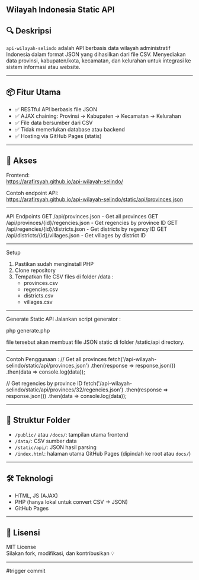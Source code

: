 Wilayah Indonesia Static API
---
## 🔍 Deskripsi
`api-wilayah-selindo` adalah API berbasis data wilayah administratif Indonesia dalam format JSON yang dihasilkan dari file CSV. Menyediakan data provinsi, kabupaten/kota, kecamatan, dan kelurahan untuk integrasi ke sistem informasi atau website.

---

## 📦 Fitur Utama
- ✅ RESTful API berbasis file JSON
- ✅ AJAX chaining: Provinsi → Kabupaten → Kecamatan → Kelurahan
- ✅ File data bersumber dari CSV
- ✅ Tidak memerlukan database atau backend
- ✅ Hosting via GitHub Pages (statis)

---

## 🚀 Akses
Frontend:  
https://arafirsyah.github.io/api-wilayah-selindo/


Contoh endpoint API:  
https://arafirsyah.github.io/api-wilayah-selindo/static/api/provinces.json

---

API Endpoints
GET /api/provinces.json - Get all provinces
GET /api/provinces/{id}/regencies.json - Get regencies by province ID
GET /api/regencies/{id}/districts.json - Get districts by regency ID
GET /api/districts/{id}/villages.json - Get villages by district ID

---

Setup
1. Pastikan sudah menginstall PHP
2. Clone repository
3. Tempatkan file CSV files di folder /data :
	- provinces.csv
	- regencies.csv
	- districts.csv
	- villages.csv

---

Generate Static API
Jalankan script generator :

php generate.php

file tersebut akan membuat file JSON static di folder /static/api directory.

---
Contoh Penggunaan :
// Get all provinces
fetch('/api-wilayah-selindo/static/api/provinces.json')
  .then(response => response.json())
  .then(data => console.log(data));

// Get regencies by province ID
fetch('/api-wilayah-selindo/static/api/provinces/32/regencies.json')
  .then(response => response.json())
  .then(data => console.log(data));

---

## 📂 Struktur Folder
- `/public/` atau `/docs/`: tampilan utama frontend
- `/data/`: CSV sumber data
- `/static/api/`: JSON hasil parsing
- `/index.html`: halaman utama GitHub Pages (dipindah ke root atau `docs/`)

---

## 🛠️ Teknologi
- HTML, JS (AJAX)
- PHP (hanya lokal untuk convert CSV → JSON)
- GitHub Pages

---

## 🧾 Lisensi
MIT License  
Silakan fork, modifikasi, dan kontribusikan 💡

---
#trigger commit
